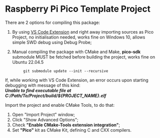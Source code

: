 # Raspberry Pi Pico Template Project

There are 2 options for compiling this package:
1. By using [VS Code Extension](https://marketplace.visualstudio.com/items?itemName=raspberry-pi.raspberry-pi-pico) and right away importing sources as Pico Project, no initialisation needed, works fine on Windows 10, allows simple SWD debug using Debug Probe;
2. Manual compiling the package with CMake and Make, **pico-sdk** submodule MUST be fetched before building the project, works fine on Ubuntu 22.04.5

            git submodule update --init --recursive

If, while working with VS Code Extension, an error occurs upon starting debugging with message of this kind: 
<br>***Unable to find executable file at C:/Path/To/Project/build/${PROJECT_NAME}.elf***

Import the project and enable CMake Tools, to do that:
1. Open "Import Project" window;
2. Click "Show Advanced Options";
3. Check **"Enable CMake-Tools extension integration"**;
4. Set **"Pico"** kit as CMake Kit, defining C and CXX compilers.
